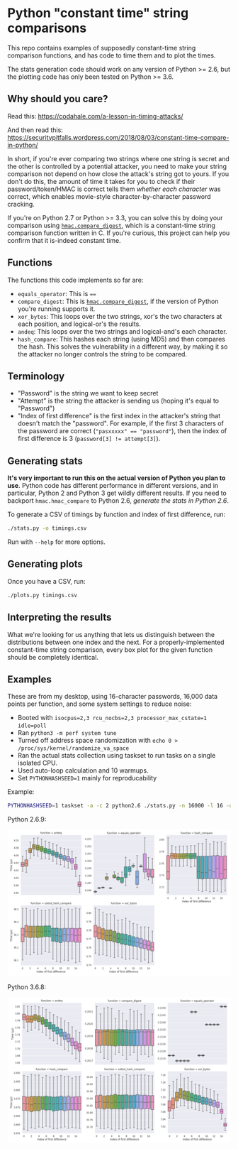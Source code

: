 # Python "constant time" string comparisons

This repo contains examples of supposedly constant-time string comparison
functions, and has code to time them and to plot the times.

The stats generation code should work on any version of Python >= 2.6, but the
plotting code has only been tested on Python >= 3.6.

## Why should you care?

Read this: https://codahale.com/a-lesson-in-timing-attacks/

And then read this: https://securitypitfalls.wordpress.com/2018/08/03/constant-time-compare-in-python/

In short, if you're ever comparing two strings where one string is secret and
the other is controlled by a potential attacker, you need to make your
string comparison not depend on how close the attack's string got to yours. If
you don't do this, the amount of time it takes for you to check if their
password/token/HMAC is correct tells them *whether each character* was correct,
which enables movie-style character-by-character password cracking.

If you're on Python 2.7 or Python >= 3.3, you can solve this by doing your
comparison using [`hmac.compare_digest`](https://docs.python.org/3/library/hmac.html#hmac.compare_digest),
which is a constant-time string comparison function written in C. If you're
curious, this project can help you confirm that it is-indeed constant time.

## Functions

The functions this code implements so far are:

- `equals_operator`: This is `==`
- `compare_digest`: This is [`hmac.compare_digest`](https://docs.python.org/3/library/hmac.html#hmac.compare_digest),
  if the version of Python you're running supports it.
- `xor_bytes`: This loops over the two strings, xor's the two characters at
  each position, and logical-or's the results.
- `andeq`: This loops over the two strings and logical-and's each character.
- `hash_compare`: This hashes each string (using MD5) and then compares the
  hash. This solves the vulnerability in a different way, by making it so the
  attacker no longer controls the string to be compared.

## Terminology

- "Password" is the string we want to keep secret
- "Attempt" is the string the attacker is sending us (hoping it's equal to
  "Password")
- "Index of first difference" is the first index in the attacker's string that
  doesn't match the "password". For example, if the first 3 characters of the
  password are correct (`"pasxxxxx" == "password"`), then the index of first
  difference is 3 (`password[3] != attempt[3]`).

## Generating stats

**It's very important to run this on the actual version of Python you plan to use**.
Python code has different performance in different versions, and in particular,
Python 2 and Python 3 get wildly different results. If you need to backport
`hmac.hmac_compare` to Python 2.6, *generate the stats in Python 2.6*.

To generate a CSV of timings by function and index of first difference, run:

```bash
./stats.py -o timings.csv
```

Run with `--help` for more options.

## Generating plots

Once you have a CSV, run:

```bash
./plots.py timings.csv
```

## Interpreting the results

What we're looking for us anything that lets us distinguish between the
distributions between one index and the next. For a properly-implemented
constant-time string comparison, every box plot for the given function should
be completely identical.

## Examples

These are from my desktop, using 16-character passwords, 16,000 data
points per function, and some system settings to reduce noise:

- Booted with `isocpus=2,3 rcu_nocbs=2,3 processor_max_cstate=1 idle=poll`
- Ran `python3 -m perf system tune`
- Turned off address space randomization with `echo 0 > /proc/sys/kernel/randomize_va_space`
- Ran the actual stats collection using taskset to run tasks on a single
  isolated CPU.
- Used auto-loop calculation and 10 warmups.
- Set `PYTHONHASHSEED=1` mainly for reproducability

Example:

```bash
PYTHONHASHSEED=1 taskset -a -c 2 python2.6 ./stats.py -n 16000 -l 16 -o py26.csv
```

Python 2.6.9:

![Boxplots for Python 2.6.9](static/python2.6.9.png?raw=true)

Python 3.6.8:

![Boxplots for Python 3.6.8](static/python3.6.8.png?raw=true)